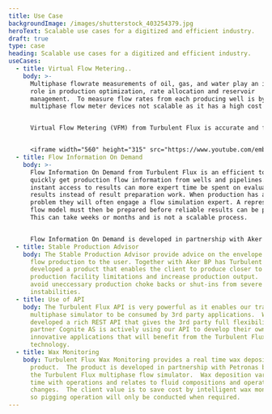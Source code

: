```yaml
---
title: Use Case
backgroundImage: /images/shutterstock_403254379.jpg
heroText: Scalable use cases for a digitized and efficient industry.
draft: true
type: case
heading: Scalable use cases for a digitized and efficient industry.
useCases:
  - title: Virtual Flow Metering..
    body: >-
      Multiphase flowrate measurements of oil, gas, and water play an important
      role in production optimization, rate allocation and reservoir
      management.  To measure flow rates from each producing well is by
      multiphase flow meter devices not scalable as it has a high cost impact.


      Virtual Flow Metering (VFM) from Turbulent Flux is accurate and field scalable that estimate oil, gas and water flowrates produced from wells without measuring them directly. The technology is self-maintained by a hybrid physics and data driven model with unique auto-calibration routines so it will output accurate results at any point in time as the well production changes.  The VFM is field proven by multiple clients and can be expanded to also include virtual shut-in/start-up or ramp-down/ramp-up of well production. 


      <iframe width="560" height="315" src="https://www.youtube.com/embed/jVXCxeBNCIU" frameborder="0" allow="accelerometer; autoplay; encrypted-media; gyroscope; picture-in-picture" allowfullscreen></iframe>
  - title: Flow Information On Demand
    body: >-
      Flow Information On Demand from Turbulent Flux is an efficient tool to
      quickly get production flow information from wells and pipelines. With
      instant access to results can more expert time be spent on evaluating
      results instead of result preparation work. When production has a flow
      problem they will often engage a flow simulation expert. A representative
      flow model must then be prepared before reliable results can be produced.
      This can take weeks or months and is not a scalable process.


      Flow Information On Demand is developed in partnership with Aker BP that provide production flow insights into planned production, impact from system modifications, and troubleshoot production incidents. The software maps out flow effects from production slugging and system start-ups that can cause production downtime or reduce production volumes. Wells and pipeline models can upfront be easily created, modified and connected to production data in an user friendly web interface. Models can be revised and published to operations where valuable flow information can be displayed in existing production dashboards with one-click functionality. Calculated flow parameters can automatically be compared with corresponding production reference data for validation purposes.
  - title: Stable Production Advisor
    body: The Stable Production Advisor provide advice on the envelope of stable
      flow production to the user. Together with Aker BP has Turbulent Flux
      developed a product that enables the client to produce closer to
      production facility limitations and increase production output.  This will
      avoid uneccessary production choke backs or shut-ins from severe
      instabilities.
  - title: Use of API
    body: The Turbulent Flux API is very powerful as it enables our transient
      multiphase simulator to be consumed by 3rd party applications.  We have
      developed a rich REST API that gives the 3rd party full flexibility. Our
      partner Cognite AS is actively using our API to develop their own
      innovative applications that will benefit from the Turbulent Flux
      technology.
  - title: Wax Monitoring
    body: Turbulent Flux Wax Monitoring provides a real time wax deposition
      product.  The product is developed in partnership with Petronas based on
      the Turbulent Flux multiphase flow simulator.  Wax deposition varies over
      time with operations and relates to fluid compositions and operational
      changes.  The client value is to save cost by intelligent wax monitoring
      so pigging operation will only be conducted when required.
---
```

